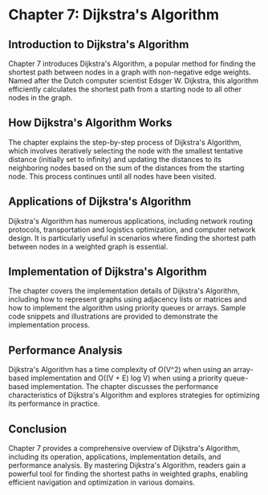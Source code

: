 # Chapter 7: Dijkstra's Algorithm

## Introduction to Dijkstra's Algorithm

Chapter 7 introduces Dijkstra's Algorithm, a popular method for finding the shortest path between nodes in a graph with non-negative edge weights. Named after the Dutch computer scientist Edsger W. Dijkstra, this algorithm efficiently calculates the shortest path from a starting node to all other nodes in the graph.

## How Dijkstra's Algorithm Works

The chapter explains the step-by-step process of Dijkstra's Algorithm, which involves iteratively selecting the node with the smallest tentative distance (initially set to infinity) and updating the distances to its neighboring nodes based on the sum of the distances from the starting node. This process continues until all nodes have been visited.

## Applications of Dijkstra's Algorithm

Dijkstra's Algorithm has numerous applications, including network routing protocols, transportation and logistics optimization, and computer network design. It is particularly useful in scenarios where finding the shortest path between nodes in a weighted graph is essential.

## Implementation of Dijkstra's Algorithm

The chapter covers the implementation details of Dijkstra's Algorithm, including how to represent graphs using adjacency lists or matrices and how to implement the algorithm using priority queues or arrays. Sample code snippets and illustrations are provided to demonstrate the implementation process.

## Performance Analysis

Dijkstra's Algorithm has a time complexity of O(V^2) when using an array-based implementation and O((V + E) log V) when using a priority queue-based implementation. The chapter discusses the performance characteristics of Dijkstra's Algorithm and explores strategies for optimizing its performance in practice.

## Conclusion

Chapter 7 provides a comprehensive overview of Dijkstra's Algorithm, including its operation, applications, implementation details, and performance analysis. By mastering Dijkstra's Algorithm, readers gain a powerful tool for finding the shortest paths in weighted graphs, enabling efficient navigation and optimization in various domains.
